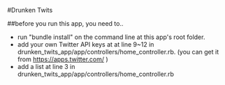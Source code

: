 #Drunken Twits

##before you run this app, you need to..
- run "bundle install" on the command line at this app's root folder.
- add your own Twitter API keys at at line 9~12 in drunken_twits_app/app/controllers/home_controller.rb. (you can get it from https://apps.twitter.com/ )
- add a list at line 3 in drunken_twits_app/app/controllers/home_controller.rb
